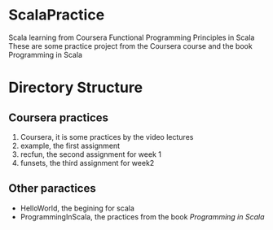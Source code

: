 # ScalaPractice
Scala learning from Coursera Functional Programming Principles in Scala
These are some practice project from the Coursera course and the book Programming in Scala

# Directory Structure
## Coursera practices
1. Coursera, it is some practices by the video lectures
2. example, the first assignment
3. recfun, the second assignment for week 1
4. funsets, the third assignment for week2

## Other paractices
+ HelloWorld, the begining for scala
+ ProgrammingInScala, the practices from the book <i>Programming in Scala</i>
